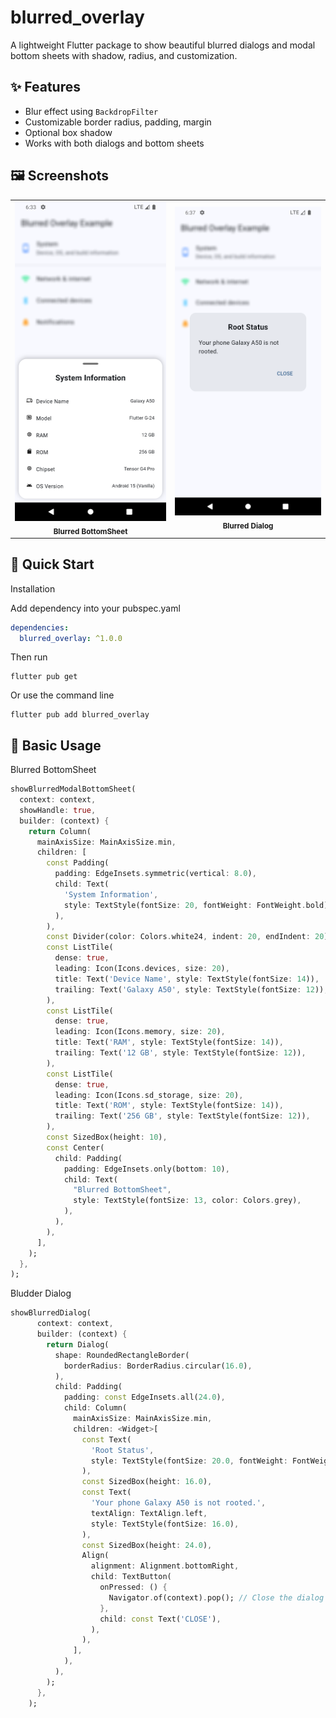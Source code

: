# blurred_overlay

A lightweight Flutter package to show beautiful blurred dialogs and modal bottom sheets with shadow, radius, and customization.


## ✨ Features

- Blur effect using `BackdropFilter`
- Customizable border radius, padding, margin
- Optional box shadow
- Works with both dialogs and bottom sheets

  
## 🖼️ Screenshots

<table>
  <tr>
    <td align="center">
      <img src="https://raw.githubusercontent.com/Ebrahim683/blurred_overlay/main/images/bottom_sheet.png" width="300"/><br/>
      <sub><b>Blurred BottomSheet</b></sub>
    </td>
    <td align="center">
      <img src="https://raw.githubusercontent.com/Ebrahim683/blurred_overlay/main/images/dialog.png" width="300"/><br/>
      <sub><b>Blurred Dialog</b></sub>
    </td>
  </tr>
</table>


## 🚀 Quick Start
Installation

Add dependency into your pubspec.yaml
```yaml
dependencies:
  blurred_overlay: ^1.0.0
```
Then run
```shell
flutter pub get
```

Or use the command line
```shell
flutter pub add blurred_overlay
```

## 📱 Basic Usage
Blurred BottomSheet
```dart
showBlurredModalBottomSheet(
  context: context,
  showHandle: true,
  builder: (context) {
    return Column(
      mainAxisSize: MainAxisSize.min,
      children: [
        const Padding(
          padding: EdgeInsets.symmetric(vertical: 8.0),
          child: Text(
            'System Information',
            style: TextStyle(fontSize: 20, fontWeight: FontWeight.bold),
          ),
        ),
        const Divider(color: Colors.white24, indent: 20, endIndent: 20),
        const ListTile(
          dense: true,
          leading: Icon(Icons.devices, size: 20),
          title: Text('Device Name', style: TextStyle(fontSize: 14)),
          trailing: Text('Galaxy A50', style: TextStyle(fontSize: 12)),
        ),
        const ListTile(
          dense: true,
          leading: Icon(Icons.memory, size: 20),
          title: Text('RAM', style: TextStyle(fontSize: 14)),
          trailing: Text('12 GB', style: TextStyle(fontSize: 12)),
        ),
        const ListTile(
          dense: true,
          leading: Icon(Icons.sd_storage, size: 20),
          title: Text('ROM', style: TextStyle(fontSize: 14)),
          trailing: Text('256 GB', style: TextStyle(fontSize: 12)),
        ),
        const SizedBox(height: 10),
        const Center(
          child: Padding(
            padding: EdgeInsets.only(bottom: 10),
            child: Text(
              "Blurred BottomSheet",
              style: TextStyle(fontSize: 13, color: Colors.grey),
            ),
          ),
        ),
      ],
    );
  },
);
```

Bludder Dialog
```dart
showBlurredDialog(
      context: context,
      builder: (context) {
        return Dialog(
          shape: RoundedRectangleBorder(
            borderRadius: BorderRadius.circular(16.0),
          ),
          child: Padding(
            padding: const EdgeInsets.all(24.0),
            child: Column(
              mainAxisSize: MainAxisSize.min,
              children: <Widget>[
                const Text(
                  'Root Status',
                  style: TextStyle(fontSize: 20.0, fontWeight: FontWeight.bold),
                ),
                const SizedBox(height: 16.0),
                const Text(
                  'Your phone Galaxy A50 is not rooted.',
                  textAlign: TextAlign.left,
                  style: TextStyle(fontSize: 16.0),
                ),
                const SizedBox(height: 24.0),
                Align(
                  alignment: Alignment.bottomRight,
                  child: TextButton(
                    onPressed: () {
                      Navigator.of(context).pop(); // Close the dialog
                    },
                    child: const Text('CLOSE'),
                  ),
                ),
              ],
            ),
          ),
        );
      },
    );
```